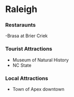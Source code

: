# Raleigh

### Restaraunts

-Brasa at Brier Criek

### Tourist Attractions

- Museum of Natural History
- NC State

### Local Attractions

- Town of Apex downtown
